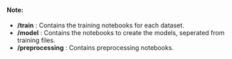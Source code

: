 #### Note:
* **/train** : Contains the training notebooks for each dataset. 
* **/model** : Contains the notebooks to create the models, seperated from training files.
* **/preprocessing** : Contains preprocessing notebooks.
